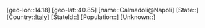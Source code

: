 ﻿---
location: [40.85,14.18]
type: City
tags:
- geo/City


SpocWebEntityId: 29454
isDeleted: false
confidential: public

---
[geo-lon::14.18]
[geo-lat::40.85]
[name::Calmadoli@Napoli]
[State::]
[Country::[Italy](geo/Continent/Europe/Italy.md)]
[StateId::]
[Population::]
[Unknown::]

